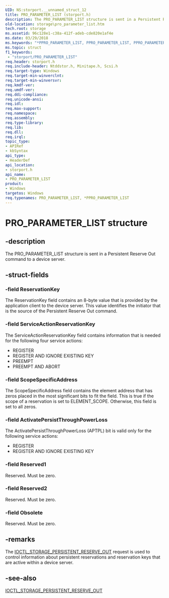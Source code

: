 ```yaml
---
UID: NS:storport.__unnamed_struct_12
title: PRO_PARAMETER_LIST (storport.h)
description: The PRO_PARAMETER_LIST structure is sent in a Persistent Reserve Out command to a device server.
old-location: storage\pro_parameter_list.htm
tech.root: storage
ms.assetid: 96c128e1-c38a-412f-adeb-cde820e1af4e
ms.date: 03/29/2018
ms.keywords: "*PPRO_PARAMETER_LIST, PPRO_PARAMETER_LIST, PPRO_PARAMETER_LIST structure pointer [Storage Devices], PRO_PARAMETER_LIST, PRO_PARAMETER_LIST structure [Storage Devices], storage.pro_parameter_list, storport/PPRO_PARAMETER_LIST, storport/PRO_PARAMETER_LIST, structs-general_7481edb0-cc60-44b9-abcc-80bf0f79fbae.xml"
ms.topic: struct
f1_keywords:
 - "storport/PRO_PARAMETER_LIST"
req.header: storport.h
req.include-header: Ntddstor.h, Minitape.h, Scsi.h
req.target-type: Windows
req.target-min-winverclnt: 
req.target-min-winversvr: 
req.kmdf-ver: 
req.umdf-ver: 
req.ddi-compliance: 
req.unicode-ansi: 
req.idl: 
req.max-support: 
req.namespace: 
req.assembly: 
req.type-library: 
req.lib: 
req.dll: 
req.irql: 
topic_type:
- APIRef
- kbSyntax
api_type:
- HeaderDef
api_location:
- storport.h
api_name:
- PRO_PARAMETER_LIST
product:
- Windows
targetos: Windows
req.typenames: PRO_PARAMETER_LIST, *PPRO_PARAMETER_LIST
---
```


# PRO_PARAMETER_LIST structure


## -description


The PRO_PARAMETER_LIST structure is sent in a Persistent Reserve Out command to a device server.


## -struct-fields




### -field ReservationKey

The ReservationKey field contains an 8-byte value that is provided by the application client to the device server. This value identifies the initiator that is the source of the Persistent Reserve Out command.


### -field ServiceActionReservationKey

The ServiceActionReservationKey field contains information that is needed for the following four service actions:

<ul>
<li>
REGISTER

</li>
<li>
REGISTER AND IGNORE EXISTING KEY

</li>
<li>
PREEMPT

</li>
<li>
PREEMPT AND ABORT

</li>
</ul>

### -field ScopeSpecificAddress

The ScopeSpecificAddress field contains the element address that has zeros placed in the most significant bits to fit the field. This is true if the scope of a reservation is set to ELEMENT_SCOPE. Otherwise, this field is set to all zeros.


### -field ActivatePersistThroughPowerLoss

The ActivatePersistThroughPowerLoss (APTPL) bit is valid only for the following service actions:

<ul>
<li>
REGISTER

</li>
<li>
REGISTER AND IGNORE EXISTING KEY

</li>
</ul>

### -field Reserved1

Reserved. Must be zero.


### -field Reserved2

Reserved. Must be zero.


### -field Obsolete

Reserved. Must be zero.


## -remarks



The <a href="https://docs.microsoft.com/windows-hardware/drivers/ddi/ntddstor/ni-ntddstor-ioctl_storage_persistent_reserve_out">IOCTL_STORAGE_PERSISTENT_RESERVE_OUT</a> request is used to control information about persistent reservations and reservation keys that are active within a device server.




## -see-also




<a href="https://docs.microsoft.com/windows-hardware/drivers/ddi/ntddstor/ni-ntddstor-ioctl_storage_persistent_reserve_out">IOCTL_STORAGE_PERSISTENT_RESERVE_OUT</a>
 

 

